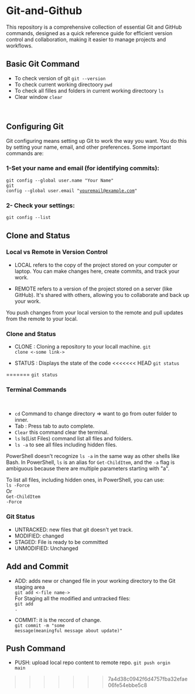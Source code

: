 # Git-and-Github
This  repository is a comprehensive collection of essential Git and GitHub commands, designed as a quick reference guide for efficient version control and collaboration, making it easier to manage projects and workflows.

## Basic Git Command 
- To check version of git <code>git --version</code>
- To check current working directoory <code>pwd</code>
- To check  all filles and folders in current working directoory <code>ls</code>
- Clear window <code>clear</code>
<br>

## Configuring Git

Git configuring means setting up Git to work the way you want. You do this by setting your name, email, and other preferences. Some important commands are:

### 1-Set your name and email (for identifying commits):
<code>git config --global user.name "Your Name"</code> <br>
<code>git config --global user.email "youremail@example.com"</code>

### 2- Check your settings:
<code>git config --list
</code>

## Clone and Status

### Local vs Remote in Version Control

- LOCAL refers to the copy of the project stored on your computer or laptop. You can make changes here, create commits, and track your work.

- REMOTE refers to a version of the project stored on a server (like GitHub). It's shared with others, allowing you to collaborate and back up your work.

 You push changes from your local version to the remote and pull updates from the remote to your local. 

 ### Clone and Status

 - CLONE : Cloning a repository to your locall machine.
     <code>git clone <-some link-> </code>

 - STATUS : Displays the state of the code
<<<<<<< HEAD
   <code>git status</code>  
   
=======
   <code>git status</code>

### Terminal Commands
   <br>
   
- <code>cd</code> Command to change directory => want to  go from outer folder to inner.
- Tab : Press tab to  auto  complete.
- <code>Clear</code> this command clear the terminal.
- <code>ls</code> ls(List Files) command list all files and folders.
- <code>ls -a</code> to see all files including hidden files.
  <br>
  
PowerShell doesn't recognize <code>ls -a</code> in the same way as other shells like Bash. In PowerShell, <code>ls</code> is an alias for <code>Get-ChildItem</code>, and the <code>-a</code> flag is ambiguous because there are multiple parameters starting with "a".
<br>

To list all files, including hidden ones, in PowerShell, you can use:<br>
<code>ls -Force</code>
<br>Or<br>
<code>Get-ChildItem -Force</code>
  <br>
  
### Git Status
  
- UNTRACKED: new files that  git  doesn't yet track.
- MODIFIED: changed
- STAGED: File is ready to be committed
- UNMODIFIED: Unchanged

## Add and Commit 

- ADD: adds new or changed file in your working directory to the Git staging area <br>
<code>git add <-file name-></code><br>For Staging all the modified and untracked files: <br><code>git add .</code>

- COMMIT: it is the record of change.<br>
<code>git commit -m "some message(meaningful message about update)"</code>

## Push Command 

- PUSH: upload local repo content to remote repo.
  <code>git push orgin main</code>

>>>>>>> 7a4d38c0942f6d4757fba32efae06fe54ebbe5c8
